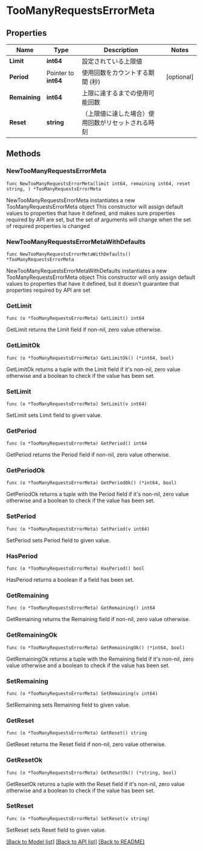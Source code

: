 # TooManyRequestsErrorMeta

## Properties

Name | Type | Description | Notes
------------ | ------------- | ------------- | -------------
**Limit** | **int64** | 設定されている上限値 | 
**Period** | Pointer to **int64** | 使用回数をカウントする期間 (秒) | [optional] 
**Remaining** | **int64** | 上限に達するまでの使用可能回数 | 
**Reset** | **string** | （上限値に達した場合）使用回数がリセットされる時刻 | 

## Methods

### NewTooManyRequestsErrorMeta

`func NewTooManyRequestsErrorMeta(limit int64, remaining int64, reset string, ) *TooManyRequestsErrorMeta`

NewTooManyRequestsErrorMeta instantiates a new TooManyRequestsErrorMeta object
This constructor will assign default values to properties that have it defined,
and makes sure properties required by API are set, but the set of arguments
will change when the set of required properties is changed

### NewTooManyRequestsErrorMetaWithDefaults

`func NewTooManyRequestsErrorMetaWithDefaults() *TooManyRequestsErrorMeta`

NewTooManyRequestsErrorMetaWithDefaults instantiates a new TooManyRequestsErrorMeta object
This constructor will only assign default values to properties that have it defined,
but it doesn't guarantee that properties required by API are set

### GetLimit

`func (o *TooManyRequestsErrorMeta) GetLimit() int64`

GetLimit returns the Limit field if non-nil, zero value otherwise.

### GetLimitOk

`func (o *TooManyRequestsErrorMeta) GetLimitOk() (*int64, bool)`

GetLimitOk returns a tuple with the Limit field if it's non-nil, zero value otherwise
and a boolean to check if the value has been set.

### SetLimit

`func (o *TooManyRequestsErrorMeta) SetLimit(v int64)`

SetLimit sets Limit field to given value.


### GetPeriod

`func (o *TooManyRequestsErrorMeta) GetPeriod() int64`

GetPeriod returns the Period field if non-nil, zero value otherwise.

### GetPeriodOk

`func (o *TooManyRequestsErrorMeta) GetPeriodOk() (*int64, bool)`

GetPeriodOk returns a tuple with the Period field if it's non-nil, zero value otherwise
and a boolean to check if the value has been set.

### SetPeriod

`func (o *TooManyRequestsErrorMeta) SetPeriod(v int64)`

SetPeriod sets Period field to given value.

### HasPeriod

`func (o *TooManyRequestsErrorMeta) HasPeriod() bool`

HasPeriod returns a boolean if a field has been set.

### GetRemaining

`func (o *TooManyRequestsErrorMeta) GetRemaining() int64`

GetRemaining returns the Remaining field if non-nil, zero value otherwise.

### GetRemainingOk

`func (o *TooManyRequestsErrorMeta) GetRemainingOk() (*int64, bool)`

GetRemainingOk returns a tuple with the Remaining field if it's non-nil, zero value otherwise
and a boolean to check if the value has been set.

### SetRemaining

`func (o *TooManyRequestsErrorMeta) SetRemaining(v int64)`

SetRemaining sets Remaining field to given value.


### GetReset

`func (o *TooManyRequestsErrorMeta) GetReset() string`

GetReset returns the Reset field if non-nil, zero value otherwise.

### GetResetOk

`func (o *TooManyRequestsErrorMeta) GetResetOk() (*string, bool)`

GetResetOk returns a tuple with the Reset field if it's non-nil, zero value otherwise
and a boolean to check if the value has been set.

### SetReset

`func (o *TooManyRequestsErrorMeta) SetReset(v string)`

SetReset sets Reset field to given value.



[[Back to Model list]](../README.md#documentation-for-models) [[Back to API list]](../README.md#documentation-for-api-endpoints) [[Back to README]](../README.md)


